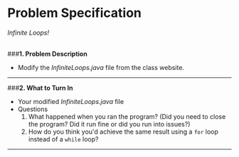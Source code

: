 # Problem Specification
*Infinite Loops!*
<br/>
<br/>

###__1. Problem Description__

- Modify the *InfiniteLoops.java* file from the class website.

---

###__2. What to Turn In__

- Your modified *InfiniteLoops.java* file
- Questions
    1. What happened when you ran the program? (Did you need to close the program? Did it run fine or did you run into issues?)
    2. How do you think you'd achieve the same result using a ```for``` loop instead of a ```while``` loop?

---